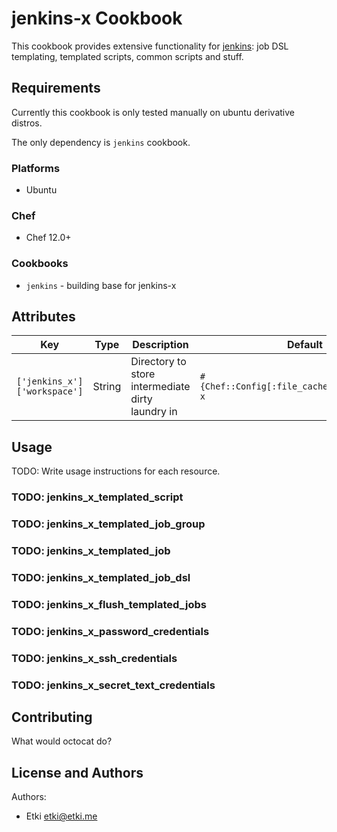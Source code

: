 # jenkins-x Cookbook

This cookbook provides extensive functionality for [jenkins][jenkins-cookbook]:
job DSL templating, templated scripts, common scripts and stuff.

## Requirements

Currently this cookbook is only tested manually on ubuntu derivative
distros.

The only dependency is `jenkins` cookbook.

### Platforms

- Ubuntu

### Chef

- Chef 12.0+

### Cookbooks

- `jenkins` - building base for jenkins-x

## Attributes

| Key                          | Type   | Description        | Default |
|------------------------------|--------|--------------------|---------|
| `['jenkins_x']['workspace']` | String | Directory to store intermediate dirty laundry in | `#{Chef::Config[:file_cache_path]}/jenkins-x` |


## Usage

TODO: Write usage instructions for each resource.

### TODO: jenkins_x_templated_script

### TODO: jenkins_x_templated_job_group

### TODO: jenkins_x_templated_job

### TODO: jenkins_x_templated_job_dsl

### TODO: jenkins_x_flush_templated_jobs

### TODO: jenkins_x_password_credentials

### TODO: jenkins_x_ssh_credentials

### TODO: jenkins_x_secret_text_credentials

## Contributing

What would octocat do? 

## License and Authors

Authors: 

- Etki <etki@etki.me>

  [jenkins-cookbook]: https://supermarket.chef.io/cookbooks/jenkins